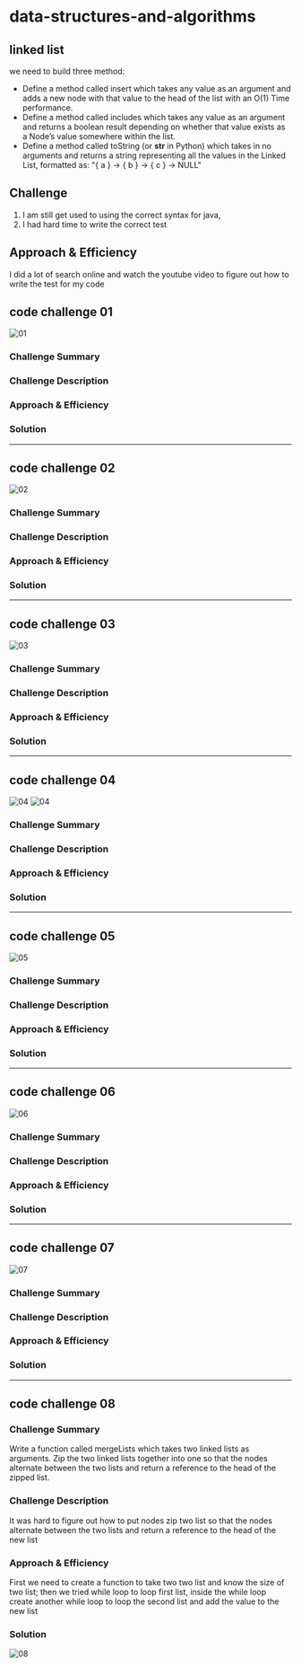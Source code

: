 # data-structures-and-algorithms

## linked list
we need to build three method:
* Define a method called insert which takes any value as an argument and adds a new node with that value to the head of the list with an O(1) Time performance.
* Define a method called includes which takes any value as an argument and returns a boolean result depending on whether that value exists as a Node’s value somewhere within the list.
* Define a method called toString (or __str__ in Python) which takes in no arguments and returns a string representing all the values in the Linked List, formatted as:
"{ a } -> { b } -> { c } -> NULL"
## Challenge
1. I am still get used to using the correct syntax for java,
2. I had hard time to write the correct test 

## Approach & Efficiency
I did a lot of search online and watch the youtube video to figure out how to write the test for my code 

## code challenge 01
![01](img/01.jpg)

### Challenge Summary
<!-- Short summary or background information -->

### Challenge Description
<!-- Description of the challenge -->

### Approach & Efficiency
<!-- What approach did you take? Why? What is the Big O space/time for this approach? -->

### Solution
<!-- Embedded whiteboard image -->

<hr>

## code challenge 02
![02](img/02.jpg)

### Challenge Summary
<!-- Short summary or background information -->

### Challenge Description
<!-- Description of the challenge -->

### Approach & Efficiency
<!-- What approach did you take? Why? What is the Big O space/time for this approach? -->

### Solution
<!-- Embedded whiteboard image -->

<hr>

## code challenge 03
![03](img/03.jpg)


### Challenge Summary
<!-- Short summary or background information -->

### Challenge Description
<!-- Description of the challenge -->

### Approach & Efficiency
<!-- What approach did you take? Why? What is the Big O space/time for this approach? -->

### Solution
<!-- Embedded whiteboard image -->

<hr>

## code challenge 04
![04](img/04.2.jpg)
![04](img/04.jpg)

### Challenge Summary
<!-- Short summary or background information -->

### Challenge Description
<!-- Description of the challenge -->

### Approach & Efficiency
<!-- What approach did you take? Why? What is the Big O space/time for this approach? -->

### Solution
<!-- Embedded whiteboard image -->

<hr>

## code challenge 05

![05](img/05.jpg)

### Challenge Summary
<!-- Short summary or background information -->

### Challenge Description
<!-- Description of the challenge -->

### Approach & Efficiency
<!-- What approach did you take? Why? What is the Big O space/time for this approach? -->

### Solution
<!-- Embedded whiteboard image -->

<hr>

## code challenge 06 
![06](img/06.jpg)

### Challenge Summary
<!-- Short summary or background information -->

### Challenge Description
<!-- Description of the challenge -->

### Approach & Efficiency
<!-- What approach did you take? Why? What is the Big O space/time for this approach? -->

### Solution
<!-- Embedded whiteboard image -->


<hr>

## code challenge 07 
![07](img/07.jpg)

### Challenge Summary
<!-- Short summary or background information -->

### Challenge Description
<!-- Description of the challenge -->

### Approach & Efficiency
<!-- What approach did you take? Why? What is the Big O space/time for this approach? -->

### Solution
<!-- Embedded whiteboard image -->

<hr>

## code challenge 08

### Challenge Summary
Write a function called mergeLists which takes two linked lists as arguments. Zip the two linked lists together into one so that the nodes alternate between the two lists and return a reference to the head of the zipped list. 
### Challenge Description
It was hard to figure out how to put nodes zip two list so that the nodes alternate between the two lists and return a reference to the head of the new list
### Approach & Efficiency
First we need to create a function to take two two list and know the size of two list; then we tried while loop to loop first list, inside the while loop create another while loop to loop the second list and add the value to the new list

### Solution
![08](img/08.jpg)